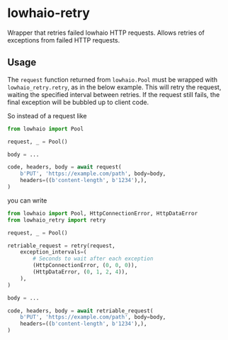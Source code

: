 # lowhaio-retry

Wrapper that retries failed lowhaio HTTP requests. Allows retries of exceptions from failed HTTP requests.


## Usage

The `request` function returned from `lowhaio.Pool` must be wrapped with `lowhaio_retry.retry`, as in the below example. This will retry the request, waiting the specified interval between retries. If the request still fails, the final exception will be bubbled up to client code.

So instead of a request like

```python
from lowhaio import Pool

request, _ = Pool()

body = ...

code, headers, body = await request(
    b'PUT', 'https://example.com/path', body=body,
    headers=((b'content-length', b'1234'),),
)
```

you can write

```python
from lowhaio import Pool, HttpConnectionError, HttpDataError
from lowhaio_retry import retry

request, _ = Pool()

retriable_request = retry(request,
    exception_intervals=(
        # Seconds to wait after each exception
        (HttpConnectionError, (0, 0, 0)),
        (HttpDataError, (0, 1, 2, 4)),
    ),
)

body = ...

code, headers, body = await retriable_request(
    b'PUT', 'https://example.com/path', body=body,
    headers=((b'content-length', b'1234'),),
)
```
